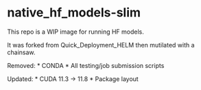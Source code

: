 # native_hf_models-slim

This repo is a WIP image for running HF models.

It was forked from Quick_Deployment_HELM then mutilated with a chainsaw.

Removed: 
    * CONDA
    * All testing/job submission scripts

Updated:
    * CUDA 11.3 -> 11.8
    * Package layout

